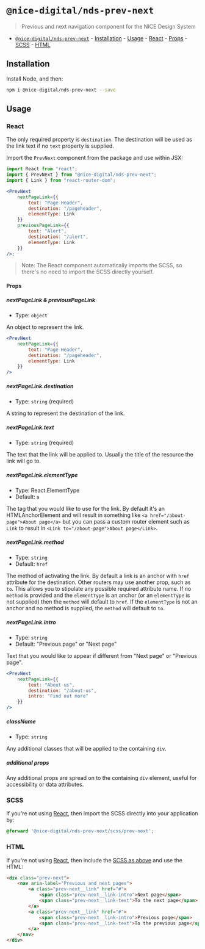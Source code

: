# `@nice-digital/nds-prev-next`

> Previous and next navigation component for the NICE Design System

- [`@nice-digital/nds-prev-next`](#nice-digitalnds-prev-next) - [Installation](#installation) - [Usage](#usage) - [React](#react) - [Props](#props) - [SCSS](#scss) - [HTML](#html)

## Installation

Install Node, and then:

```sh
npm i @nice-digital/nds-prev-next --save
```

## Usage

### React

The only required property is `destination`. The destination will be used as the link text if no `text` property is supplied.

Import the `PrevNext` component from the package and use within JSX:

```jsx
import React from "react";
import { PrevNext } from "@nice-digital/nds-prev-next";
import { Link } from "react-router-dom";

<PrevNext
	nextPageLink={{
		text: "Page Header",
		destination: "/pageheader",
		elementType: Link
	}}
	previousPageLink={{
		text: "Alert",
		destination: "/alert",
		elementType: Link
	}}
/>;
```

> Note: The React component automatically imports the SCSS, so there's no need to import the SCSS directly yourself.

#### Props

##### nextPageLink & previousPageLink

- Type: `object`

An object to represent the link.

```jsx
<PrevNext
	nextPageLink={{
		text: "Page Header",
		destination: "/pageheader",
		elementType: Link
	}}
/>
```

##### nextPageLink.destination

- Type: `string` (required)

A string to represent the destination of the link.

##### nextPageLink.text

- Type: `string` (required)

The text that the link will be applied to. Usually the title of the resource the link will go to.

##### nextPageLink.elementType

- Type: React.ElementType
- Default: `a`

The tag that you would like to use for the link. By default it's an HTMLAnchorElement and will result in something like `<a href="/about-page">About page</a>` but you can pass a custom router element such as `Link` to result in `<Link to="/about-page">About page</Link>`.

##### nextPageLink.method

- Type: `string`
- Default: `href`

The method of activating the link. By default a link is an anchor with `href` attribute for the destination. Other routers may use another prop, such as `to`. This allows you to stipulate any possible required attribute name. If no `method` is provided and the `elementType` is an anchor (or an `elementType` is not supplied) then the `method` will default to `href`. If the `elementType` is not an anchor and no method is supplied, the `method` will default to `to`.

##### nextPageLink.intro

- Type: `string`
- Default: "Previous page" or "Next page"

Text that you would like to appear if different from "Next page" or "Previous page".

```jsx
<PrevNext
	nextPageLink={{
		text: "About us",
		destination: "/about-us",
		intro: "Find out more"
	}}
/>
```

##### className

- Type: `string`

Any additional classes that will be applied to the containing `div`.

##### additional props

Any additional props are spread on to the containing `div` element, useful for accessibility or data attributes.

### SCSS

If you're not using [React](#react), then import the SCSS directly into your application by:

```scss
@forward '@nice-digital/nds-prev-next/scss/prev-next';
```

### HTML

If you're not using [React](#react), then include the [SCSS as above](#scss) and use the HTML:

```html
<div class="prev-next">
	<nav aria-label="Previous and next pages">
		<a class="prev-next__link" href="#">
			<span class="prev-next__link-intro">Next page</span>
			<span class="prev-next__link-text">To the next page</span>
		</a>
		<a class="prev-next__link" href="#">
			<span class="prev-next__link-intro">Previous page</span>
			<span class="prev-next__link-text">To the previous page</span>
		</a>
	</nav>
</div>
```
